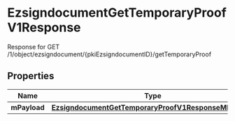 

# EzsigndocumentGetTemporaryProofV1Response

Response for GET /1/object/ezsigndocument/{pkiEzsigndocumentID}/getTemporaryProof

## Properties

| Name | Type | Description | Notes |
|------------ | ------------- | ------------- | -------------|
|**mPayload** | [**EzsigndocumentGetTemporaryProofV1ResponseMPayload**](EzsigndocumentGetTemporaryProofV1ResponseMPayload.md) |  |  |




